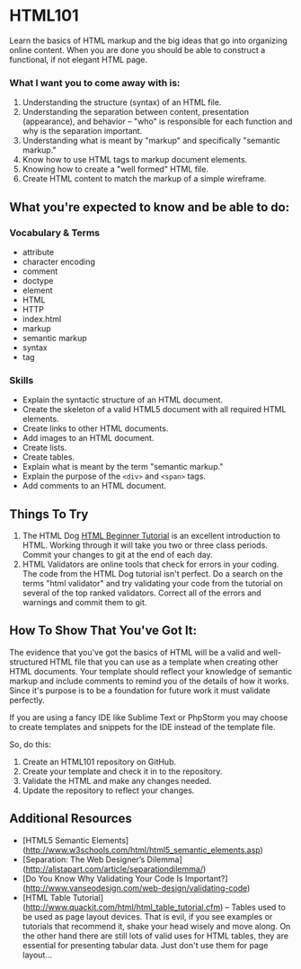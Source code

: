 # HTML101

Learn the basics of HTML markup and the big ideas that go into organizing online
content. When you are done you should be able to construct a functional, if not
elegant HTML page.

### What I want you to come away with is:

1. Understanding the structure (syntax) of an HTML file.
1. Understanding the separation between content, presentation (appearance), and
behavior – "who" is responsible for each function and why is the separation
important.
1. Understanding what is meant by "markup" and specifically "semantic markup."
1. Know how to use HTML tags to markup document elements.
1. Knowing how to create a "well formed" HTML file.
1. Create HTML content to match the markup of a simple wireframe.

## What you're expected to know and be able to do:

### Vocabulary & Terms

* attribute
* character encoding
* comment
* doctype
* element
* HTML
* HTTP
* index.html
* markup
* semantic markup
* syntax
* tag

### Skills

* Explain the syntactic structure of an HTML document.
* Create the skeleton of a valid HTML5 document with all required HTML elements.
* Create links to other HTML documents.
* Add images to an HTML document.
* Create lists.
* Create tables.
* Explain what is meant by the term "semantic markup."
* Explain the purpose of the ```<div>``` and ```<span>``` tags.
* Add comments to an HTML document.

## Things To Try

1. The HTML Dog [HTML Beginner Tutorial](http://htmldog.com/guides/html/beginner)
is an excellent introduction to HTML. Working through it will take you two or
three class periods. Commit your changes to git at the end of each day.
1. HTML Validators are online tools that check for errors in your coding. The
code from the HTML Dog tutorial isn't perfect. Do a search on the terms "html
validator" and try validating your code from the tutorial on several of the top
ranked validators. Correct all of the errors and warnings and commit them to git.


## How To Show That You've Got It:

The evidence that you've got the basics of HTML will be a valid and
well-structured HTML file that you can use as a template when creating other HTML
documents. Your template should reflect your knowledge of semantic markup and
include comments to remind you of the details of how it works. Since it's purpose
is to be a foundation for future work it must validate perfectly.

If you are using a fancy IDE like Sublime Text or PhpStorm you may choose to
create templates and snippets for the IDE instead of the template file.

So, do this:

1. Create an HTML101 repository on GitHub.
1. Create your template and check it in to the repository.
1. Validate the HTML and make any changes needed.
1. Update the repository to reflect your changes.

## Additional Resources

* [HTML5 Semantic Elements]
  (http://www.w3schools.com/html/html5_semantic_elements.asp)
* [Separation: The Web Designer’s Dilemma]
  (http://alistapart.com/article/separationdilemma/)
* [Do You Know Why Validating Your Code Is Important?]
  (http://www.vanseodesign.com/web-design/validating-code)
* [HTML Table Tutorial]
  (http://www.quackit.com/html/html_table_tutorial.cfm) – Tables used to be used
  as page layout devices. That is evil, if you see examples or tutorials that
  recommend it, shake your head wisely and move along. On the other hand there
  are still lots of valid uses for HTML tables, they are essential for presenting
  tabular data. Just don't use them for page layout…